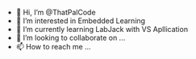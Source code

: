 - 👋 Hi, I’m @ThatPalCode
- 👀 I’m interested in Embedded Learning
- 🌱 I’m currently learning LabJack with VS Apllication
- 💞️ I’m looking to collaborate on ...
- 📫 How to reach me ...

<!---
ThatPalCode/ThatPalCode is a ✨ special ✨ repository because its `README.md` (this file) appears on your GitHub profile.
You can click the Preview link to take a look at your changes.
--->
